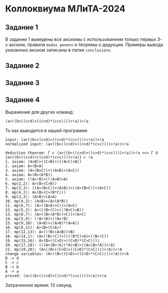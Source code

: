 # Коллоквиума МЛиТА-2024
## Задание 1
В задании 1 выведены все аксиомы с использованием только первых 3-х аксиом, правила `modus ponens` и теоремы о дедукции. Примеры вывода указанных аксиом записаны в папке `conclusions`.

## Задание 2
## Задание 3
## Задание 4

Выражение для других команд:

```
(a>((b>((c>d)>((c>d)*(c>c))))>!a))>!a
```

То как выводится в нашей программе

```
input: (a>((b>((c>d)>((c>d)*(c>c))))>!a))>!a
normalized input: (a>((b>((c>d)>((c>d)*(c>c))))>!a))>!a

deduction theorem: Γ ⊢ (a>((b>((c>d)>((c>d)*(c>c))))>!a))>!a <=> Γ U {a>((b>((c>d)>((c>d)*(c>c))))>!a)} ⊢ !a
1. axiom: (A>B)>((C>B)>((!A>C)>B))
2. axiom: A>(B>A)
3. axiom: (A>(B>C))>((A>B)>(A>C))
4. axiom: A>(B>(A*B))
5. axiom: (!A>!B)>((!A>B)>A)
6. mp(2,2): A>(B>(C>B))
7. mp(3,3): ((A>(B>C))>(A>B))>((A>(B>C))>(A>C))
8. mp(4,2): A>(B>(C>(B*C)))
9. mp(2,3): (A>B)>(A>A)
10. mp(4,3): (A>B)>(A>(A*B))
11. mp(6,7): (A>((B>A)>C))>(A>C)
12. mp(5,2): A>((!B>!C)>((!B>C)>B))
13. mp(8,7): (A>((B>(A*B))>C))>(A>C)
14. mp(5,9): (!A>!B)>(!A>!B)
15. mp(9,10): (A>B)>((A>B)*(A>A))
16. mp(6,11): A>(B>(C>A))
17. mp(12,13): A>((!B>(A>B))>B)
18. mp(14,1): (A>(!B>!C))>(((!B*C)>A)>(!B>!C))
19. mp(15,16): A>(B>((C>D)>((C>D)*(C>C))))
20. mp(17,18): (((A>(B>!A))*A)>B)>((A>(B>!A))>!A)
21. mp(19,20): (A>((B>((C>D)>((C>D)*(C>C))))>!A))>!A
change variables: (A>((B>((C>D)>((C>D)*(C>C))))>!A))>!A
D -> d
C -> c
B -> b
A -> a
proved: (a>((b>((c>d)>((c>d)*(c>c))))>!a))>!a
```

Затраченное время:
13 секунд
